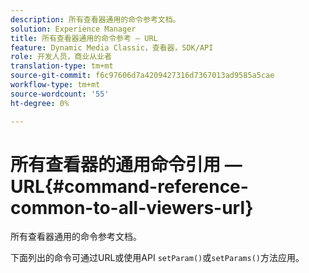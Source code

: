 ```yaml
---
description: 所有查看器通用的命令参考文档。
solution: Experience Manager
title: 所有查看器通用的命令参考 — URL
feature: Dynamic Media Classic，查看器，SDK/API
role: 开发人员，商业从业者
translation-type: tm+mt
source-git-commit: f6c97606d7a4209427316d7367013ad9585a5cae
workflow-type: tm+mt
source-wordcount: '55'
ht-degree: 0%

---
```



# 所有查看器的通用命令引用 — URL{#command-reference-common-to-all-viewers-url}

所有查看器通用的命令参考文档。

下面列出的命令可通过URL或使用API `setParam()`或`setParams()`方法应用。

